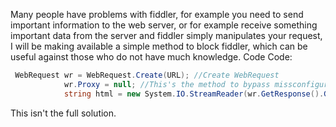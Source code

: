 Many people have problems with fiddler, for example you need to send important information to the web server, or for example receive something important data from the server and fiddler simply manipulates your request, I will be making available a simple method to block fiddler, which can be useful against those who do not have much knowledge. Code
Code:
```csharp
 WebRequest wr = WebRequest.Create(URL); //Create WebRequest
            wr.Proxy = null; //This's the method to bypass missconfigured fiddler, fiddler need proxy to intercept/debug if proxy = null, he can't intercept
            string html = new System.IO.StreamReader(wr.GetResponse().GetResponseStream()).ReadToEnd(); //get Html
  ``` 
  This isn't the full solution.
